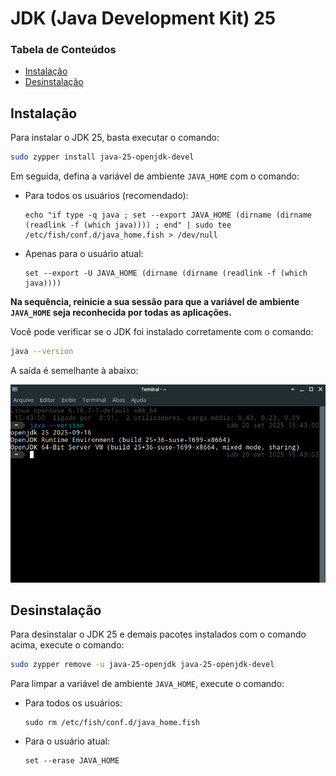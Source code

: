 # JDK (Java Development Kit) 25

### Tabela de Conteúdos

- [Instalação](#instalação)
- [Desinstalação](#desinstalação)

## Instalação

Para instalar o JDK 25, basta executar o comando:

```bash
sudo zypper install java-25-openjdk-devel
```

Em seguida, defina a variável de ambiente `JAVA_HOME` com o comando:

- Para todos os usuários (recomendado):

    ```fish
    echo "if type -q java ; set --export JAVA_HOME (dirname (dirname (readlink -f (which java)))) ; end" | sudo tee /etc/fish/conf.d/java_home.fish > /dev/null
    ```

- Apenas para o usuário atual:

    ```fish
    set --export -U JAVA_HOME (dirname (dirname (readlink -f (which java))))
    ```

**Na sequência, reinicie a sua sessão para que a variável de ambiente `JAVA_HOME` seja reconhecida por todas as aplicações.**

Você pode verificar se o JDK foi instalado corretamente com o comando:

```bash
java --version
```

A saída é semelhante à abaixo:

![](imagens/jdk_25_version.png)

## Desinstalação

Para desinstalar o JDK 25 e demais pacotes instalados com o comando acima, execute o comando:

```bash
sudo zypper remove -u java-25-openjdk java-25-openjdk-devel
```

Para limpar a variável de ambiente `JAVA_HOME`, execute o comando:

 - Para todos os usuários:

    ```fish
    sudo rm /etc/fish/conf.d/java_home.fish
    ```

 - Para o usuário atual:

    ```fish
    set --erase JAVA_HOME
    ```